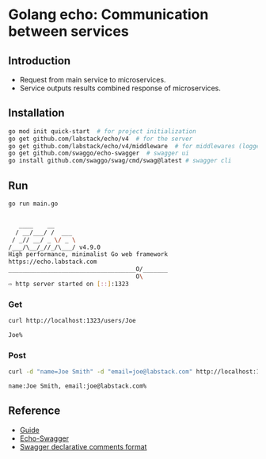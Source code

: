 # Golang echo: Communication between services

## Introduction
- Request from main service to microservices.
- Service outputs results combined response of microservices.

## Installation
```bash
go mod init quick-start  # for project initialization
go get github.com/labstack/echo/v4  # for the server
go get github.com/labstack/echo/v4/middleware  # for middlewares (logger)
go get github.com/swaggo/echo-swagger  # swagger ui
go install github.com/swaggo/swag/cmd/swag@latest # swagger cli
```

## Run
```bash
go run main.go
```
```bash

   ____    __
  / __/___/ /  ___
 / _// __/ _ \/ _ \
/___/\__/_//_/\___/ v4.9.0
High performance, minimalist Go web framework
https://echo.labstack.com
____________________________________O/_______
                                    O\
⇨ http server started on [::]:1323
```

### Get
```bash
curl http://localhost:1323/users/Joe
```
```bash
Joe%
```

### Post
```bash
curl -d "name=Joe Smith" -d "email=joe@labstack.com" http://localhost:1323/users
```
```bash
name:Joe Smith, email:joe@labstack.com%
```

## Reference
- [Guide](https://echo.labstack.com/guide/)
- [Echo-Swagger](https://github.com/swaggo/echo-swagger)
- [Swagger declarative comments format](https://github.com/swaggo/swag#declarative-comments-format)